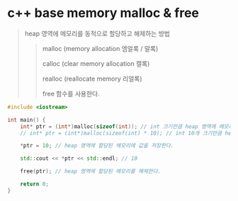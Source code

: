 # c++ base memory malloc & free

> heap 영역에 메모리를 동적으로 할당하고 해제하는 방법
>
> > malloc (memory allocation 엠얼록 / 말록)
> >
> > calloc (clear memory allocation 캘록)
> >
> > realloc (reallocate memory 리얼록)
> >
> > free 함수를 사용한다.

```cpp
#include <iostream>

int main() {
    int* ptr = (int*)malloc(sizeof(int)); // int 크기만큼 heap 영역에 메모리를 할당한다.
    // int* ptr = (int*)malloc(sizeof(int) * 10); // int 10개 크기만큼 heap 영역에 메모리를 할당한다. (배열)

    *ptr = 10; // heap 영역에 할당된 메모리에 값을 저장한다.

    std::cout << *ptr << std::endl; // 10

    free(ptr); // heap 영역에 할당된 메모리를 해제한다.

    return 0;
}
```
